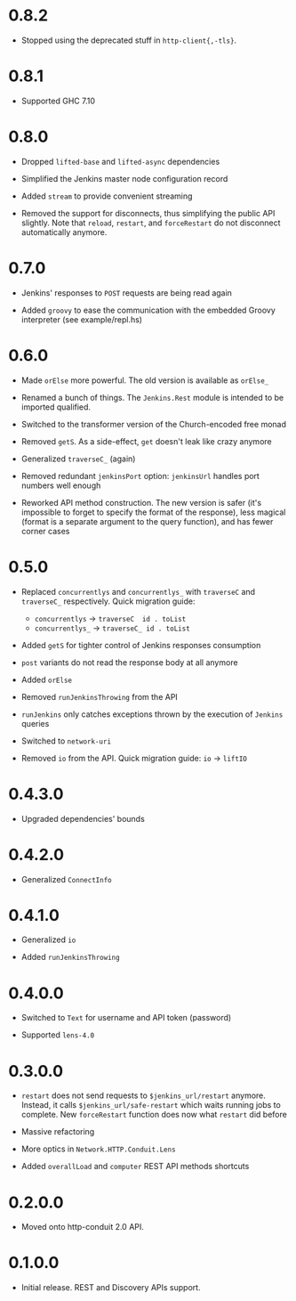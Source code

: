 0.8.2
=====

  * Stopped using the deprecated stuff in `http-client{,-tls}`.

0.8.1
=====

  * Supported GHC 7.10

0.8.0
=====

  * Dropped `lifted-base` and `lifted-async` dependencies

  * Simplified the Jenkins master node configuration record

  * Added `stream` to provide convenient streaming

  * Removed the support for disconnects, thus simplifying the public API slightly.
    Note that `reload`, `restart`, and `forceRestart` do not disconnect automatically anymore.

0.7.0
=====

  * Jenkins' responses to `POST` requests are being read again

  * Added `groovy` to ease the communication with the embedded Groovy
    interpreter (see example/repl.hs)

0.6.0
=====

  * Made `orElse` more powerful. The old version is available as `orElse_`

  * Renamed a bunch of things.  The `Jenkins.Rest` module is intended to be imported qualified.

  * Switched to the transformer version of the Church-encoded free monad

  * Removed `getS`. As a side-effect, `get` doesn't leak like crazy anymore

  * Generalized `traverseC_` (again)

  * Removed redundant `jenkinsPort` option: `jenkinsUrl` handles port numbers well enough

  * Reworked API method construction. The new version is safer (it's impossible to forget
    to specify the format of the response), less magical (format is a separate argument to
    the query function), and has fewer corner cases

0.5.0
=====

  * Replaced `concurrentlys` and `concurrentlys_` with `traverseC` and `traverseC_`
    respectively. Quick migration guide:

    + `concurrentlys`  -> `traverseC  id . toList`
    + `concurrentlys_` -> `traverseC_ id . toList`

  * Added `getS` for tighter control of Jenkins responses consumption

  * `post` variants do not read the response body at all anymore

  * Added `orElse`

  * Removed `runJenkinsThrowing` from the API

  * `runJenkins` only catches exceptions thrown by the execution of `Jenkins` queries

  * Switched to `network-uri`

  * Removed `io` from the API. Quick migration guide: `io` -> `liftIO`

0.4.3.0
=======

  * Upgraded dependencies' bounds

0.4.2.0
=======

  * Generalized `ConnectInfo`

0.4.1.0
=======

  * Generalized `io`

  * Added `runJenkinsThrowing`

0.4.0.0
=======

  * Switched to `Text` for username and API token (password)

  * Supported `lens-4.0`

0.3.0.0
=======

  * `restart` does not send requests to `$jenkins_url/restart` anymore. Instead, it calls
  `$jenkins_url/safe-restart` which waits running jobs to complete. New `forceRestart` function
  does now what `restart` did before

  * Massive refactoring

  * More optics in `Network.HTTP.Conduit.Lens`

  * Added `overallLoad` and `computer` REST API methods shortcuts

0.2.0.0
=======

  * Moved onto http-conduit 2.0 API.

0.1.0.0
=======

  * Initial release. REST and Discovery APIs support.
